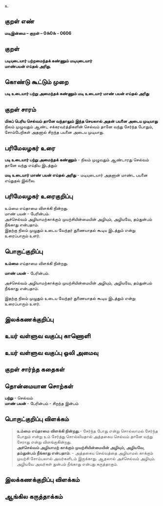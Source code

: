 உ

## குறள் எண் 

**மடிஇன்மை – குறள் – 0௬0௬ - 0606**  

## குறள் 

**படியுடையார் பற்றமைந்தக் கண்ணும் மடியுடையார்  
மாண்பயன் எய்தல் அரிது.**  

## கொண்டு கூட்டும் முறை

**படி உடையார் பற்று அமைந்தக் கண்ணும் மடி உடையார் மாண் பயன் எய்தல் அரிது**

## குறள் சாரம் 

**மிகப் பெரிய செல்வம் தானே வந்தாலும் இந்த செயலால் அதன் பயனை அடைய முடியாது**  
நிலம் முழுவதும் ஆண்ட சக்கரவர்த்திகளின் செல்வம் தானே வந்து சேர்ந்த போதும்,  
சோம்பேறிகள் அதனால் சிறந்த பயனை அடைய முடியாது.  

## பரிமேலழகர் உரை

**படி உடையார் பற்று அமைந்தக் கண்ணும்** - நிலம் முழுவதும் ஆண்டாரது செல்வம் தானே வந்து எய்திய இடத்தும்  

**மடி உடையார் மாண் பயன் எய்தல் அரிது** - மடியுடையார் அதனான் மாண்ட பயனை எய்துதல் இல்லை.    

## பரிமேலழகர் உரைகுறிப்பு   

உம்மை எய்தாமை விளக்கி நின்றது.  
மாண் பயன் - பேரின்பம்.  
அச்செல்வம் அழியாமற்காக்கும் முயற்சியின்மையின் அழியும், அழியவே, தம்துன்பம் நீங்காது என்பதாம்.  
இதற்கு நிலம் முழுதும் உடைய வேந்தர் துணையாதல் கூடிய இடத்தும் என்று உரைப்பாரும் உளர்.   

## பொருட்குறிப்பு   

**உம்மை** எய்தாமை விளக்கி நின்றது. 

**மாண் பயன்** - பேரின்பம்.  

அச்செல்வம் அழியாமற்காக்கும் முயற்சியின்மையின் அழியும், அழியவே, தம்துன்பம் நீங்காது என்பதாம்.  

இதற்கு நிலம் முழுதும் உடைய வேந்தர் துணையாதல் கூடிய இடத்தும் என்று உரைப்பாரும் உளர்.   


## இலக்கணக்குறிப்பு  


## உயர் வள்ளுவ வகுப்பு காணொளி


## உயர் வள்ளுவ வகுப்பு ஒலி அமைவு 

 
## குறள் சார்ந்த கதைகள் 


## தொன்மையான சொற்கள்

**பற்று** - செல்வம்   
**மாண் பயன்** - பேரின்பம் - சிறந்த இன்பம்    

## பொருட்குறிப்பு விளக்கம்

>**உம்மை எய்தாமை விளக்கி நின்றது.**- சேர்ந்த போது என்று சொல்லாமல் சேர்ந்த போதும் என்று உம் சேர்த்து சொல்லியதால் அத்தகைய செல்வம் தானே வந்து சேராது என்று விளங்குகின்றது.   
>**அச்செல்வம் அழியாமற் காக்கும் முயற்சியின்மையின் அழியும், அழியவே, தம்துன்பம் நீங்காது என்பதாம்.** - அத்தகைய செல்வத்தை அழியாமல் காக்கும் முயற்சி சோம்பலால் அவர்களிடம் இருக்காது. ஆதலால் அச்செல்வம் அழியும். அழியவே அவர்கள் துன்பம் நீங்காது என்பது கருத்தாகும்.  


## இலக்கணக்குறிப்பு விளக்கம்


## ஆங்கில கருத்தாக்கம் 


